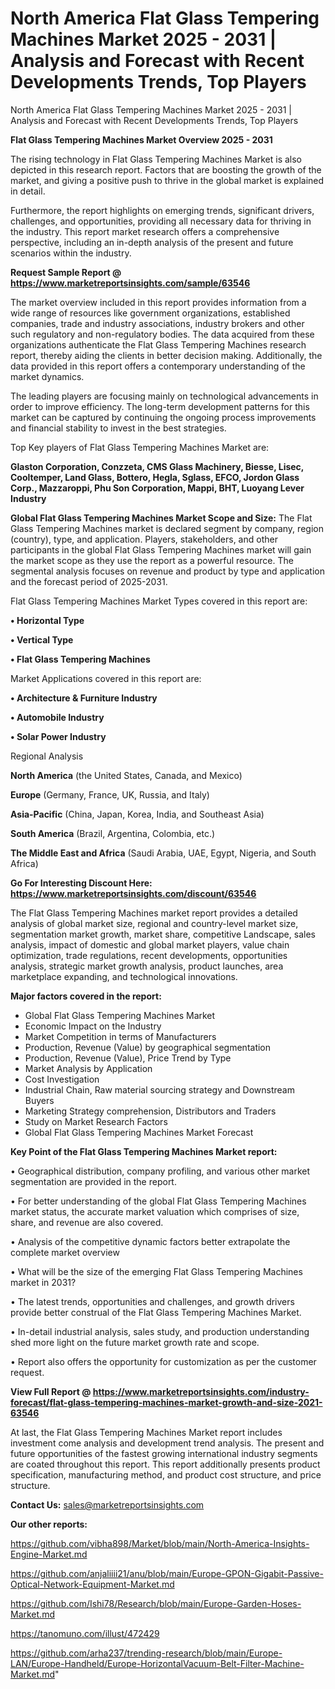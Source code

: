 # North America Flat Glass Tempering Machines Market 2025 - 2031 | Analysis and Forecast with Recent Developments Trends, Top Players
 North America Flat Glass Tempering Machines Market 2025 - 2031 | Analysis and Forecast with Recent Developments Trends, Top Players

<Strong> Flat Glass Tempering Machines Market Overview 2025 - 2031</strong>

The rising technology in Flat Glass Tempering Machines Market is also depicted in this research report. Factors that are boosting the growth of the market, and giving a positive push to thrive in the global market is explained in detail.

Furthermore, the report highlights on emerging trends, significant drivers, challenges, and opportunities, providing all necessary data for thriving in the industry. This report market research offers a comprehensive perspective, including an in-depth analysis of the present and future scenarios within the industry.

<strong>Request Sample Report @ <a href=https://www.marketreportsinsights.com/sample/63546>https://www.marketreportsinsights.com/sample/63546</a></strong>

The market overview included in this report provides information from a wide range of resources like government organizations, established companies, trade and industry associations, industry brokers and other such regulatory and non-regulatory bodies. The data acquired from these organizations authenticate the Flat Glass Tempering Machines research report, thereby aiding the clients in better decision making. Additionally, the data provided in this report offers a contemporary understanding of the market dynamics.

The leading players are focusing mainly on technological advancements in order to improve efficiency. The long-term development patterns for this market can be captured by continuing the ongoing process improvements and financial stability to invest in the best strategies.

Top Key players of Flat Glass Tempering Machines Market are:

<strong>Glaston Corporation, Conzzeta, CMS Glass Machinery, Biesse, Lisec, Cooltemper, Land Glass, Bottero, Hegla, Sglass, EFCO, Jordon Glass Corp., Mazzaroppi, Phu Son Corporation, Mappi, BHT, Luoyang Lever Industry</strong>

<strong><b>Global Flat Glass Tempering Machines Market Scope and Size:</b></strong>
The Flat Glass Tempering Machines market is declared segment by company, region (country), type, and application. Players, stakeholders, and other participants in the global Flat Glass Tempering Machines market will gain the market scope as they use the report as a powerful resource. The segmental analysis focuses on revenue and product by type and application and the forecast period of 2025-2031.

Flat Glass Tempering Machines Market Types covered in this report are:

<strong>• Horizontal Type

• Vertical Type

• Flat Glass Tempering Machines</strong>

Market Applications covered in this report are:

<strong>• Architecture & Furniture Industry

• Automobile Industry

• Solar Power Industry</strong> 

Regional Analysis

<strong>North America</strong> (the United States, Canada, and Mexico)

<strong>Europe</strong> (Germany, France, UK, Russia, and Italy)

<strong>Asia-Pacific</strong> (China, Japan, Korea, India, and Southeast Asia)

<strong>South America</strong> (Brazil, Argentina, Colombia, etc.)

<strong>The Middle East and Africa</strong> (Saudi Arabia, UAE, Egypt, Nigeria, and South Africa)

<strong>Go For Interesting Discount Here: <a href=https://www.marketreportsinsights.com/discount/63546>https://www.marketreportsinsights.com/discount/63546</a></strong>

The Flat Glass Tempering Machines market report provides a detailed analysis of global market size, regional and country-level market size, segmentation market growth, market share, competitive Landscape, sales analysis, impact of domestic and global market players, value chain optimization, trade regulations, recent developments, opportunities analysis, strategic market growth analysis, product launches, area marketplace expanding, and technological innovations.

<strong><b>Major factors covered in the report:</b></strong>
<ul>
  <li>Global Flat Glass Tempering Machines Market </li>
  <li>Economic Impact on the Industry</li>
  <li>Market Competition in terms of Manufacturers</li>
  <li>Production, Revenue (Value) by geographical segmentation</li>
  <li>Production, Revenue (Value), Price Trend by Type</li>
  <li>Market Analysis by Application</li>
  <li>Cost Investigation</li>
  <li>Industrial Chain, Raw material sourcing strategy and Downstream Buyers</li>
  <li>Marketing Strategy comprehension, Distributors and Traders</li>
  <li>Study on Market Research Factors</li>
  <li>Global Flat Glass Tempering Machines Market Forecast</li>
</ul>

<strong><b>Key Point of the Flat Glass Tempering Machines Market report:</b></strong>

• Geographical distribution, company profiling, and various other market segmentation are provided in the report.

• For better understanding of the global Flat Glass Tempering Machines market status, the accurate market valuation which comprises of size, share, and revenue are also covered.

• Analysis of the competitive dynamic factors better extrapolate the complete market overview

• What will be the size of the emerging Flat Glass Tempering Machines market in 2031?

• The latest trends, opportunities and challenges, and growth drivers provide better construal of the Flat Glass Tempering Machines Market.

• In-detail industrial analysis, sales study, and production understanding shed more light on the future market growth rate and scope.

• Report also offers the opportunity for customization as per the customer request.

<strong><b>View Full Report @ <a href=https://www.marketreportsinsights.com/industry-forecast/flat-glass-tempering-machines-market-growth-and-size-2021-63546>https://www.marketreportsinsights.com/industry-forecast/flat-glass-tempering-machines-market-growth-and-size-2021-63546</a></b></strong>


At last, the Flat Glass Tempering Machines Market report includes investment come analysis and development trend analysis. The present and future opportunities of the fastest growing international industry segments are coated throughout this report. This report additionally presents product specification, manufacturing method, and product cost structure, and price structure.

<strong>Contact Us:</strong>
sales@marketreportsinsights.com

<strong>Our other reports:</strong>

<a href=https://github.com/vibha898/Market/blob/main/North-America-Insights-Engine-Market.md>https://github.com/vibha898/Market/blob/main/North-America-Insights-Engine-Market.md</a>

<a href=https://github.com/anjaliiii21/anu/blob/main/Europe-GPON-Gigabit-Passive-Optical-Network-Equipment-Market.md>https://github.com/anjaliiii21/anu/blob/main/Europe-GPON-Gigabit-Passive-Optical-Network-Equipment-Market.md</a>

<a href=https://github.com/Ishi78/Research/blob/main/Europe-Garden-Hoses-Market.md>https://github.com/Ishi78/Research/blob/main/Europe-Garden-Hoses-Market.md</a>

<a href=https://tanomuno.com/illust/472429>https://tanomuno.com/illust/472429</a>

<a href=https://github.com/arha237/trending-research/blob/main/Europe-LAN/Europe-Handheld/Europe-HorizontalVacuum-Belt-Filter-Machine-Market.md>https://github.com/arha237/trending-research/blob/main/Europe-LAN/Europe-Handheld/Europe-HorizontalVacuum-Belt-Filter-Machine-Market.md</a>"
